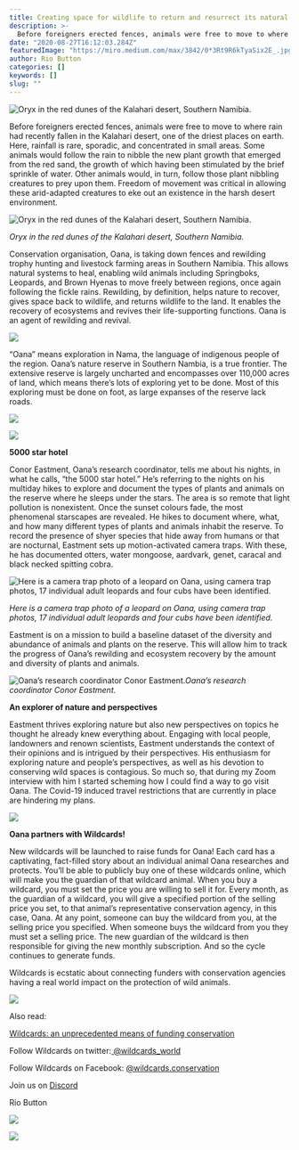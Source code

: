 ```yaml
---
title: Creating space for wildlife to return and resurrect its natural rhythms
description: >-
  Before foreigners erected fences, animals were free to move to where rain had recently fallen in the Kalahari desert, one of the driest places on earth. Here, rainfall is rare, sporadic, and concentrated in small areas.
date: "2020-08-27T16:12:03.284Z"
featuredImage: "https://miro.medium.com/max/3842/0*3Rt9R6kTyaSix2E_.jpg"
author: Rio Button
categories: []
keywords: []
slug: ""
---
```


![Oryx in the red dunes of the Kalahari desert, Southern Namibia.](https://miro.medium.com/max/3842/0*3Rt9R6kTyaSix2E_.jpg)

Before foreigners erected fences, animals were free to move to where rain had recently fallen in the Kalahari desert, one of the driest places on earth. Here, rainfall is rare, sporadic, and concentrated in small areas. Some animals would follow the rain to nibble the new plant growth that emerged from the red sand, the growth of which having been stimulated by the brief sprinkle of water. Other animals would, in turn, follow those plant nibbling creatures to prey upon them. Freedom of movement was critical in allowing these arid-adapted creatures to eke out an existence in the harsh desert environment.

![Oryx in the red dunes of the Kalahari desert, Southern Namibia.](https://cdn-images-1.medium.com/max/2000/0*0goIE9ToDpM2VMsR)

_Oryx in the red dunes of the Kalahari desert, Southern Namibia._

Conservation organisation, Oana, is taking down fences and rewilding trophy hunting and livestock farming areas in Southern Namibia. This allows natural systems to heal, enabling wild animals including Springboks, Leopards, and Brown Hyenas to move freely between regions, once again following the fickle rains. Rewilding, by definition, helps nature to recover, gives space back to wildlife, and returns wildlife to the land. It enables the recovery of ecosystems and revives their life-supporting functions. Oana is an agent of rewilding and revival.

![](https://miro.medium.com/proxy/0*IthS0ZtBHwd6UYre)

“Oana” means exploration in Nama, the language of indigenous people of the region. Oana’s nature reserve in Southern Nambia, is a true frontier. The extensive reserve is largely uncharted and encompasses over 110,000 acres of land, which means there’s lots of exploring yet to be done. Most of this exploring must be done on foot, as large expanses of the reserve lack roads.

![](https://cdn-images-1.medium.com/max/2000/0*gKNYKfpd1d33ulPe)

![](https://cdn-images-1.medium.com/max/3200/0*YC6eZsVdZ_pBRX3Q)

**5000 star hotel**

Conor Eastment, Oana’s research coordinator, tells me about his nights, in what he calls, “the 5000 star hotel.” He’s referring to the nights on his multiday hikes to explore and document the types of plants and animals on the reserve where he sleeps under the stars. The area is so remote that light pollution is nonexistent. Once the sunset colours fade, the most phenomenal starscapes are revealed. He hikes to document where, what, and how many different types of plants and animals inhabit the reserve. To record the presence of shyer species that hide away from humans or that are nocturnal, Eastment sets up motion-activated camera traps. With these, he has documented otters, water mongoose, aardvark, genet, caracal and black necked spitting cobra.

![Here is a camera trap photo of a leopard on Oana, using camera trap photos, 17 individual adult leopards and four cubs have been identified.](https://cdn-images-1.medium.com/max/2000/0*6Yb6WJjvSlKPw1UY)

_Here is a camera trap photo of a leopard on Oana, using camera trap photos, 17 individual adult leopards and four cubs have been identified._

Eastment is on a mission to build a baseline dataset of the diversity and abundance of animals and plants on the reserve. This will allow him to track the progress of Oana’s rewilding and ecosystem recovery by the amount and diversity of plants and animals.

![Oana’s research coordinator Conor Eastment.](https://cdn-images-1.medium.com/max/2000/0*ESrCYO2UvVY2O77F)_Oana’s research coordinator Conor Eastment._

**An explorer of nature and perspectives**

Eastment thrives exploring nature but also new perspectives on topics he thought he already knew everything about. Engaging with local people, landowners and renown scientists, Eastment understands the context of their opinions and is intrigued by their perspectives. His enthusiasm for exploring nature and people’s perspectives, as well as his devotion to conserving wild spaces is contagious. So much so, that during my Zoom interview with him I started scheming how I could find a way to go visit Oana. The Covid-19 induced travel restrictions that are currently in place are hindering my plans.

![](https://cdn-images-1.medium.com/max/3200/0*k9u7RPpc-EXIC-45)

**Oana partners with Wildcards!**

New wildcards will be launched to raise funds for Oana! Each card has a captivating, fact-filled story about an individual animal Oana researches and protects. You’ll be able to publicly buy one of these wildcards online, which will make you the guardian of that wildcard animal. When you buy a wildcard, you must set the price you are willing to sell it for. Every month, as the guardian of a wildcard, you will give a specified portion of the selling price you set, to that animal’s representative conservation agency, in this case, Oana. At any point, someone can buy the wildcard from you, at the selling price you specified. When someone buys the wildcard from you they must set a selling price. The new guardian of the wildcard is then responsible for giving the new monthly subscription. And so the cycle continues to generate funds.

Wildcards is ecstatic about connecting funders with conservation agencies having a real world impact on the protection of wild animals.

![](https://cdn-images-1.medium.com/max/3200/0*oO3kuNM8fNoGQLXl)

Also read:

[Wildcards: an unprecedented means of funding conservation](https://blog.wildcards.world/wildcards-intro/)

Follow Wildcards on twitter:[ @wildcards_world](https://twitter.com/wildcards_world)

Follow Wildcards on Facebook: [@wildcards.conservation](https://www.facebook.com/wildcards.conservation)

Join us on [Discord](https://discord.gg/Wemmn63)

Rio Button

![](https://cdn-images-1.medium.com/max/3200/0*afozbYlLn-yOEVPj)

![](https://cdn-images-1.medium.com/max/3200/0*6p264i0vcdc2iq-T)
